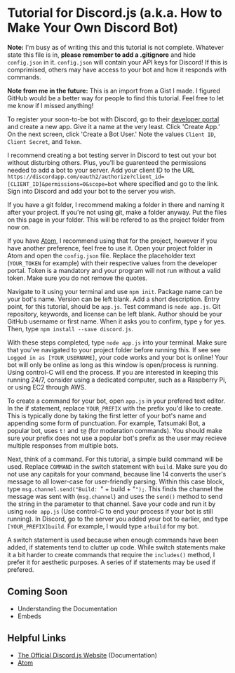 # Tutorial for Discord.js (a.k.a. How to Make Your Own Discord Bot)

**Note:**
I'm busy as of writing this and this tutorial is not complete. Whatever state this file is in, **please remember to add a .gitignore** and hide `config.json` in it. `config.json` will contain your API keys for Discord! If this is comprimised, others may have access to your bot and how it responds with commands.

**Note from me in the future:**
This is an import from a Gist I made. I figured GitHub would be a better way for people to find this tutorial. Feel free to let me know if I missed anything!

To register your soon-to-be bot with Discord, go to their [developer portal](https://discordapp.com/developers/applications/me) and create a new app. Give it a name at the very least. Click 'Create App.' On the next screen, click 'Create a Bot User.' Note the values `Client ID`, `Client Secret`, and `Token`.

I recommend creating a bot testing server in Discord to test out your bot without disturbing others. Plus, you'll be guarenteed the permissions needed to add a bot to your server. Add your client ID to the URL `https://discordapp.com/oauth2/authorize?client_id=[CLIENT_ID]&permissions=0&scope=bot` where specified and go to the link. Sign into Discord and add your bot to the server you wish.

If you have a git folder, I recommend making a folder in there and naming it after your project. If you're not using git, make a folder anyway. Put the files on this page in your folder. This will be refered to as the project folder from now on.

If you have [Atom](https://atom.io), I recommend using that for the project, however if you have another preference, feel free to use it. Open your project folder in Atom and open the `config.json` file. Replace the placeholder text (`YOUR_TOKEN` for example) with their respective values from the developer portal. Token is a mandatory and your program will not run without a valid token. Make sure you do not remove the quotes.

Navigate to it using your terminal and use `npm init`. Package name can be your bot's name. Version can be left blank. Add a short description. Entry point, for this tutorial, should be `app.js`. Test command is `node app.js`. Git repository, keywords, and license can be left blank. Author should be your GitHub username or first name. When it asks you to confirm, type `y` for yes. Then, type `npm install --save discord.js`. 

With these steps completed, type `node app.js` into your terminal. Make sure that you've navigated to your project folder before running this. If see see `Logged in as [YOUR_USERNAME]`, your code works and your bot is online! Your bot will only be online as long as this window is open/process is running. Using control-C will end the process. If you are interested in keeping this running 24/7, consider using a dedicated computer, such as a Raspberry Pi, or using EC2 through AWS. 

To create a command for your bot, open `app.js` in your prefered text editor. In the if statement, replace `YOUR_PREFIX` with the prefix you'd like to create. This is typically done by taking the first letter of your bot's name and appending some form of punctuation. For example, Tatsumaki Bot, a popular bot, uses `t!` and `t@` (for moderation commands). You should make sure your prefix does not use a popular bot's prefix as the user may recieve multiple responses from multiple bots. 

Next, think of a command. For this tutorial, a simple build command will be used. Replace `COMMAND` in the switch statement with `build`. Make sure you do not use any capitals for your command, because line 14 converts the user's message to all lower-case for user-friendly parsing. Within this case block, type `msg.channel.send("Build: `" + build + "`");`. This finds the channel the message was sent with (`msg.channel`) and uses the `send()` method to send the string in the parameter to that channel. Save your code and run it by using `node app.js` (Use control-C to end your process if your bot is still running). In Discord, go to the server you added your bot to earlier, and type `[YOUR_PREFIX]build`. For example, I would type `a!build` for my bot.

A switch statement is used because when enough commands have been added, if statements tend to clutter up code. While switch statements make it a bit harder to create commands that require the `includes()` method, I prefer it for aesthetic purposes. A series of if statements may be used if prefered.

## Coming Soon
* Understanding the Documentation
* Embeds

## Helpful Links
* [The Official Discord.js Website](http://discord.js.org) (Documentation)
* [Atom](https://atom.io)
